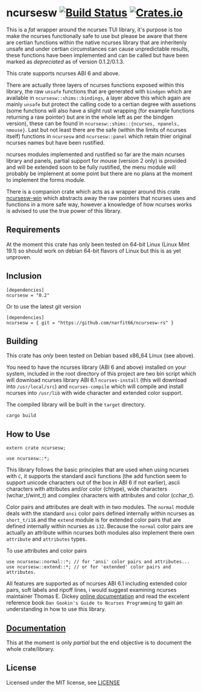ncursesw [![Build Status](https://travis-ci.com/narfit66/ncursesw-rs.svg?branch=master)](https://travis-ci.com/narfit66/ncursesw-rs) [![Crates.io](https://img.shields.io/crates/v/ncursesw.svg)](https://crates.io/crates/ncursesw)
========

This is a *fat* wrapper around the ncurses TUI library, it's purpose is too make the ncurses functionally safe to use but please be aware that there are certian functions within the native ncurses library that are inheritenly unsafe and under certian circumstances can cause unpredictable results, these functions have been implemented and can be called but have been marked as *depreciated* as of version 0.1.2/0.1.3.

This crate supports ncurses ABI 6 and above.

There are actually three layers of ncurses functions exposed within this library, the raw `unsafe` functions that are generated with `bindgen` which are available in `ncursesw::shims::bindings`, a layer above this which again are mainly `unsafe` but protect the calling code to a certian degree with assetions (some functions will also have a slight rust wrapping (for example functions returning a raw pointer) but are in the whole left as per the bindgen version), these can be found in `ncursesw::shims::{ncurses, npanels, nmouse}`. Last but not least there are the safe (within the limits of ncurses itself) functions in `ncursesw` and `ncursesw::panel` which retain thier original ncurses names but have been rustified.

ncurses modules implemented and rustified so far are the main ncurses library and panels, partial support for mouse (version 2 only) is provided and will be extended soon to be fully rustified, the menu module will probably be implement at some point but there are no plans at the moment to implement the forms module.

There is a companion crate which acts as a wrapper around this crate [ncursesw-win](https://crates.io/crates/ncursesw-win) which abstracts away the raw pointers that ncurses uses and functions in a more safe way, however a knowledge of how ncurses works is advised to use the true power of this library.

## Requirements

At the moment this crate has only been tested on 64-bit Linux (Linux Mint 19.1) so should work on debian 64-bit flavors of Linux but this is as yet unproven.

## Inclusion

```
[dependencies]
ncursesw = "0.2"
```
Or to use the latest git version
```
[dependencies]
ncursesw = { git = "https://github.com/narfit66/ncursesw-rs" }
```

## Building

This crate has *only* been tested on Debian based x86_64 Linux (see above).

You need to have the ncurses library (ABI 6 and above) installed on your system, included in the root directory of this project are two bin script which will download ncurses library ABI 6.1 `ncurses-install` (this will download into `/usr/local/src`) and `ncurses-compile` which will compile and install ncurses into `/usr/lib` with wide character and extended color support.

The compiled library will be built in the `target` directory.

```
cargo build
```

## How to Use

```
extern crate ncursesw;

use ncursesw::*;
```

This library follows the basic principles that are used when using ncurses with `C`, it supports the standard ascii functions (the add function seem to support unicode characters out of the box in ABI 6 if not earlier), ascii characters with attributes and/or color (chtype), wide characters (wchar_t/wint_t) and complex characters with attributes and color (cchar_t).

Color pairs and attributes are dealt with in two modules. The `normal` module deals with the standard `ansi` color pairs defined internally within ncurses as `short_t/i16` and the `extend` module is for extended color pairs that are defined internally within ncurses as `i32`. Because the `normal` color pairs are actually an attribute within ncurses both modules also implement there own `attribute` and `attributes` types.

To use attributes and color pairs
```
use ncursesw::normal::*; // for 'ansi' color pairs and attributes...
use ncursesw::extend::*; // or for 'extended' color pairs and attributes.
```

All features are supported as of ncurses ABI 6.1 including extended color pairs, soft labels and ripoff lines, i would suggest examining ncurses maintainer Thomas E. Dickey [online documentation](https://invisible-island.net/ncurses/man/ncurses.3x.html) and read the excelent reference book `Dan Gookin's Guide to Ncurses Programming` to gain an understanding in how to use this library.

## [Documentation](https://narfit66.github.io/ncursesw-rs/ncursesw/index.html)

This at the moment is only *partial* but the end objective is to document the whole crate/library.

## License

Licensed under the MIT license, see [LICENSE](LICENSE)
